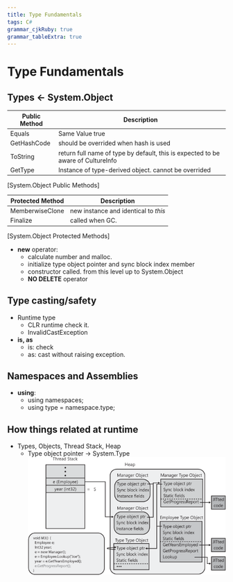 ```yaml
---
title: Type Fundamentals
tags: C#
grammar_cjkRuby: true
grammar_tableExtra: true
---
```


# Type Fundamentals

## Types <- System.Object

|Public Method|Description
----|----
|Equals|Same Value true
|GetHashCode|should be overrided when hash is used|
|ToString|return full name of type by default, this is expected to be aware of CultureInfo|
GetType|Instance of type-derived object. cannot be overrided
[System.Object Public Methods]

|Protected Method| Description
----|----
MemberwiseClone|new instance and identical to _this_
Finalize|called when GC.
[System.Object Protected Methods]

* __new__ operator:
	* calculate number and malloc.
	* initialize type object pointer and sync block index member
	* constructor called. from this level up to System.Object
	* __NO DELETE__ operator

## Type casting/safety
* Runtime type
	* CLR runtime check it.
	* InvalidCastException
* __is, as__
	* is: check
	* as: cast without raising exception.

## Namespaces and Assemblies

* __using__:
	* using namespaces;
	* using type = namespace.type;

## How things related at runtime
* Types, Objects, Thread Stack, Heap
	* Type object pointer -> System.Type
![Runtime Object Model](./images/1535384671886.png)